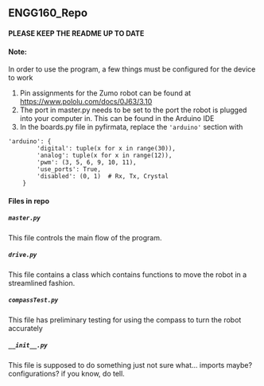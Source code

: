 ENGG160_Repo
---------------------------
#### PLEASE KEEP THE README UP TO DATE
#### Note:  
In order to use the program, a few things must be configured for the device to work
1. Pin assignments for the Zumo robot can be found at https://www.pololu.com/docs/0J63/3.10
1. The port in master.py needs to be set to the port the robot is plugged into your computer in. This can be found in the Arduino IDE
2. In the boards.py file in pyfirmata, replace the `'arduino'` section with   
```
'arduino': {
        'digital': tuple(x for x in range(30)),  
        'analog': tuple(x for x in range(12)),
        'pwm': (3, 5, 6, 9, 10, 11),
        'use_ports': True,
        'disabled': (0, 1)  # Rx, Tx, Crystal
    }
```

#### Files in repo
##### `master.py`
This file controls the main flow of the program.
##### `drive.py`
This file contains a class which contains functions to move the robot in a streamlined fashion.
##### `compassTest.py`
This file has preliminary testing for using the compass to turn the robot accurately
##### `__init__.py`
This file is supposed to do something just not sure what... imports maybe? configurations? if you know, do tell.
